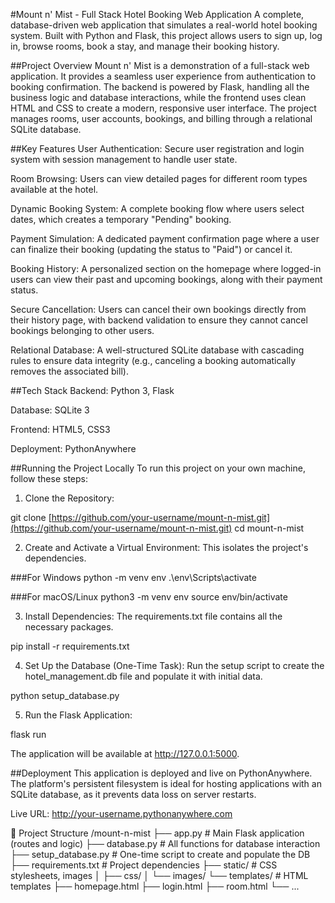 #Mount n' Mist - Full Stack Hotel Booking Web Application
A complete, database-driven web application that simulates a real-world hotel booking system. Built with Python and Flask, this project allows users to sign up, log in, browse rooms, book a stay, and manage their booking history.

##Project Overview
Mount n' Mist is a demonstration of a full-stack web application. It provides a seamless user experience from authentication to booking confirmation. The backend is powered by Flask, handling all the business logic and database interactions, while the frontend uses clean HTML and CSS to create a modern, responsive user interface. The project manages rooms, user accounts, bookings, and billing through a relational SQLite database.

##Key Features
User Authentication: Secure user registration and login system with session management to handle user state.

Room Browsing: Users can view detailed pages for different room types available at the hotel.

Dynamic Booking System: A complete booking flow where users select dates, which creates a temporary "Pending" booking.

Payment Simulation: A dedicated payment confirmation page where a user can finalize their booking (updating the status to "Paid") or cancel it.

Booking History: A personalized section on the homepage where logged-in users can view their past and upcoming bookings, along with their payment status.

Secure Cancellation: Users can cancel their own bookings directly from their history page, with backend validation to ensure they cannot cancel bookings belonging to other users.

Relational Database: A well-structured SQLite database with cascading rules to ensure data integrity (e.g., canceling a booking automatically removes the associated bill).

##Tech Stack
Backend: Python 3, Flask

Database: SQLite 3

Frontend: HTML5, CSS3

Deployment: PythonAnywhere

##Running the Project Locally
To run this project on your own machine, follow these steps:

1. Clone the Repository:

git clone [https://github.com/your-username/mount-n-mist.git](https://github.com/your-username/mount-n-mist.git)
cd mount-n-mist

2. Create and Activate a Virtual Environment:
This isolates the project's dependencies.

###For Windows
python -m venv env
.\env\Scripts\activate

###For macOS/Linux
python3 -m venv env
source env/bin/activate

3. Install Dependencies:
The requirements.txt file contains all the necessary packages.

pip install -r requirements.txt

4. Set Up the Database (One-Time Task):
Run the setup script to create the hotel_management.db file and populate it with initial data.

python setup_database.py

5. Run the Flask Application:

flask run

The application will be available at http://127.0.0.1:5000.

##Deployment
This application is deployed and live on PythonAnywhere. The platform's persistent filesystem is ideal for hosting applications with an SQLite database, as it prevents data loss on server restarts.

Live URL: http://your-username.pythonanywhere.com

📁 Project Structure
/mount-n-mist
├── app.py                  # Main Flask application (routes and logic)
├── database.py             # All functions for database interaction
├── setup_database.py       # One-time script to create and populate the DB
├── requirements.txt        # Project dependencies
├── static/                 # CSS stylesheets, images
│   ├── css/
│   └── images/
└── templates/              # HTML templates
    ├── homepage.html
    ├── login.html
    ├── room.html
    └── ...
